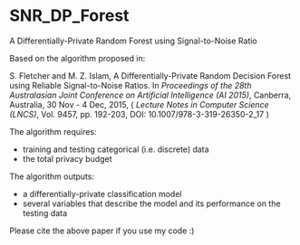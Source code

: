 # SNR_DP_Forest
A Differentially-Private Random Forest using Signal-to-Noise Ratio

Based on the algorithm proposed in: 

S. Fletcher and M. Z. Islam, A Differentially-Private Random Decision Forest using Reliable Signal-to-Noise Ratios. In *Proceedings of the 28th Australasian Joint Conference on Artificial Intelligence (AI 2015)*, Canberra, Australia, 30 Nov - 4 Dec, 2015, 
( *Lecture Notes in Computer Science (LNCS)*,  Vol. 9457, pp. 192-203, DOI: 10.1007/978-3-319-26350-2_17 )

The algorithm requires:

- training and testing categorical (i.e. discrete) data
- the total privacy budget

The algorithm outputs:

- a differentially-private classification model
- several variables that describe the model and its performance on the testing data

Please cite the above paper if you use my code :)
